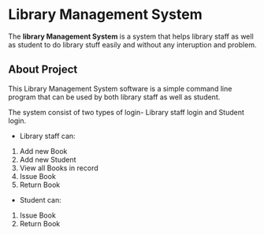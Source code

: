 # Library Management System

The **library Management System** is a system that helps library staff as well as student to do library stuff easily and without any interuption and problem.

## About Project
This Library Management System software is a simple command line program that can be used by both library staff as well as student.
   
The system consist of two types of login- Library staff login and Student login. 
  
- Library staff can:
1. Add new Book
2. Add new Student
3. View all Books in record
4. Issue Book
5. Return Book

- Student can:
1. Issue Book
2. Return Book
 
